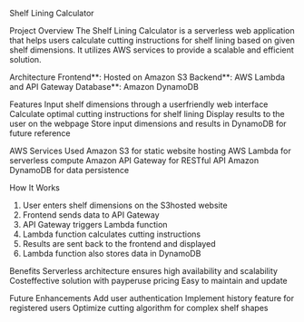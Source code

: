  Shelf Lining Calculator

 Project Overview
The Shelf Lining Calculator is a serverless web application that helps users calculate cutting instructions for shelf lining based on given shelf dimensions. It utilizes AWS services to provide a scalable and efficient solution.

 Architecture
Frontend**: Hosted on Amazon S3
Backend**: AWS Lambda and API Gateway
Database**: Amazon DynamoDB

 Features
 Input shelf dimensions through a userfriendly web interface
 Calculate optimal cutting instructions for shelf lining
 Display results to the user on the webpage
 Store input dimensions and results in DynamoDB for future reference

 AWS Services Used
 Amazon S3 for static website hosting
 AWS Lambda for serverless compute
 Amazon API Gateway for RESTful API
 Amazon DynamoDB for data persistence

 How It Works
1. User enters shelf dimensions on the S3hosted website
2. Frontend sends data to API Gateway
3. API Gateway triggers Lambda function
4. Lambda function calculates cutting instructions
5. Results are sent back to the frontend and displayed
6. Lambda function also stores data in DynamoDB

 Benefits
 Serverless architecture ensures high availability and scalability
 Costeffective solution with payperuse pricing
 Easy to maintain and update

 Future Enhancements
 Add user authentication
 Implement history feature for registered users
 Optimize cutting algorithm for complex shelf shapes

